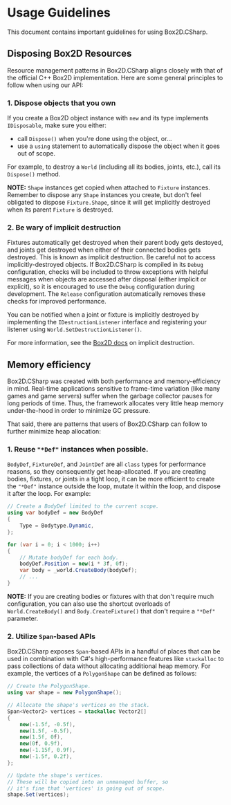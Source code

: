 # Usage Guidelines

This document contains important guidelines for using Box2D.CSharp.

## Disposing Box2D Resources

Resource management patterns in Box2D.CSharp aligns closely with that of the official C++ Box2D implementation. Here are some general principles to follow when using our API:

### 1. Dispose objects that you own

If you create a Box2D object instance with `new` and its type implements `IDisposable`, make sure you either:
  * call `Dispose()` when you're done using the object, or...
  * use a `using` statement to automatically dispose the object when it goes out of scope.

For example, to destroy a `World` (including all its bodies, joints, etc.), call its `Dispose()` method.

**NOTE:** `Shape` instances get copied when attached to `Fixture` instances. Remember to dispose any `Shape` instances you create, but don't feel obligated to dispose `Fixture.Shape`, since it will get implicitly destroyed when its parent `Fixture` is destroyed.

### 2. Be wary of implicit destruction

Fixtures automatically get destroyed when their parent body gets destoyed, and joints get destroyed when either of their connected bodies gets destroyed. This is known as implicit destruction. Be careful not to access implicitly-destroyed objects. If Box2D.CSharp is compiled in its `Debug` configuration, checks will be included to throw exceptions with helpful messages when objects are accessed after disposal (either implicit or explicit), so it is encouraged to use the `Debug` configuration during development. The `Release` configuration automatically removes these checks for improved performance.

You can be notified when a joint or fixture is implicitly destroyed by implementing the `IDestructionListener` interface and registering your  listener using `World.SetDestructionListener()`.

For more information, see the [Box2D docs](https://github.com/erincatto/box2d/blob/main/docs/loose_ends.md#implicit-destruction) on implicit destruction.

## Memory efficiency

Box2D.CSharp was created with both performance and memory-efficiency in mind. Real-time applications sensitive to frame-time variation (like many games and game servers) suffer when the garbage collector pauses for long periods of time. Thus, the framework allocates very little heap memory under-the-hood in order to minimize GC pressure.

That said, there are patterns that users of Box2D.CSharp can follow to further minimize heap allocation:

### 1. Reuse `"*Def"` instances when possible.

`BodyDef`, `FixtureDef`, and `JointDef` are all `class` types for performance reasons, so they consequently get heap-allocated. If you are creating bodies, fixtures, or joints in a tight loop, it can be more efficient to create the `"*Def"` instance outside the loop, mutate it within the loop, and dispose it after the loop. For example:

```csharp
// Create a BodyDef limited to the current scope.
using var bodyDef = new BodyDef
{
    Type = Bodytype.Dynamic,
};

for (var i = 0; i < 1000; i++)
{
    // Mutate bodyDef for each body.
    bodyDef.Position = new(i * 3f, 0f);
    var body = _world.CreateBody(bodyDef);
    // ...
}
```

**NOTE:** If you are creating bodies or fixtures with that don't require much configuration, you can also use the shortcut overloads of `World.CreateBody()` and `Body.CreateFixture()` that don't require a `"*Def"` parameter.

### 2. Utilize `Span`-based APIs

Box2D.CSharp exposes `Span`-based APIs in a handful of places that can be used in combination with C#'s high-performance features like `stackalloc` to pass collections of data without allocating additional heap memory. For example, the vertices of a `PolygonShape` can be defined as follows:

```csharp
// Create the PolygonShape.
using var shape = new PolygonShape();

// Allocate the shape's vertices on the stack.
Span<Vector2> vertices = stackalloc Vector2[]
{
    new(-1.5f, -0.5f),
    new(1.5f, -0.5f),
    new(1.5f, 0f),
    new(0f, 0.9f),
    new(-1.15f, 0.9f),
    new(-1.5f, 0.2f),
};

// Update the shape's vertices.
// These will be copied into an unmanaged buffer, so
// it's fine that 'vertices' is going out of scope.
shape.Set(vertices);
```
